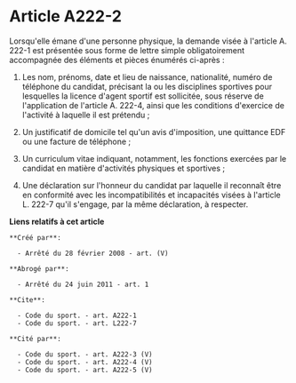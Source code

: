 # Article A222-2

Lorsqu'elle émane d'une personne physique, la demande visée à l'article A. 222-1 est présentée sous forme de lettre simple
obligatoirement accompagnée des éléments et pièces énumérés ci-après : 

1. Les nom, prénoms, date et lieu de naissance, nationalité, numéro de téléphone du candidat, précisant la ou les disciplines
sportives pour lesquelles la licence d'agent sportif est sollicitée, sous réserve de l'application de l'article A. 222-4,
ainsi que les conditions d'exercice de l'activité à laquelle il est prétendu ; 

2. Un justificatif de domicile tel qu'un avis d'imposition, une quittance EDF ou une facture de téléphone ; 

3. Un curriculum vitae indiquant, notamment, les fonctions exercées par le candidat en matière d'activités physiques et
sportives ; 

4. Une déclaration sur l'honneur du candidat par laquelle il reconnaît être en conformité avec les incompatibilités et
incapacités visées à l'article L. 222-7 qu'il s'engage, par la même déclaration, à respecter.

**Liens relatifs à cet article**

	**Créé par**:

	  - Arrêté du 28 février 2008 - art. (V)

	**Abrogé par**:

	  - Arrêté du 24 juin 2011 - art. 1

	**Cite**:

	  - Code du sport. - art. A222-1
	  - Code du sport. - art. L222-7

	**Cité par**:

	  - Code du sport. - art. A222-3 (V)
	  - Code du sport. - art. A222-4 (V)
	  - Code du sport. - art. A222-5 (V)
